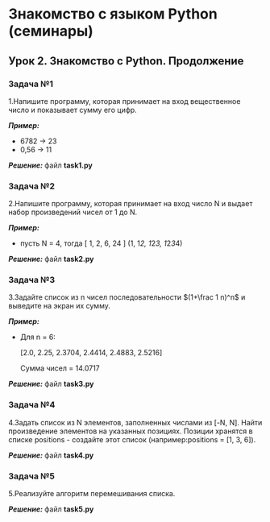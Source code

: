 # **Знакомство с языком Python (семинары)**
## **Урок 2. Знакомство с Python. Продолжение**
### **Задача №1**
1.Напишите программу, которая принимает на вход вещественное число и показывает сумму его цифр.

**_Пример:_**

- 6782 -> 23
- 0,56 -> 11

**_Решение:_** файл **task1.py**

### **Задача №2**
2.Напишите программу, которая принимает на вход число N и выдает набор произведений чисел от 1 до N.

**_Пример:_**

- пусть N = 4, тогда [ 1, 2, 6, 24 ] (1, 1*2, 1*2*3, 1*2*3*4)

**_Решение:_** файл **task2.py**

### **Задача №3**

3.Задайте список из n чисел последовательности $(1+\frac 1 n)^n$ и выведите на экран их сумму.


**_Пример:_**
- Для n = 6:

    [2.0, 2.25, 2.3704, 2.4414, 2.4883, 2.5216]

    Сумма чисел = 14.0717

**_Решение:_** файл **task3.py**

### **Задача №4**

4.Задать список из N элементов, заполненных числами из [-N, N]. Найти произведение элементов
на указанных позициях. Позиции хранятся в списке positions - создайте этот список (например:positions = [1, 3, 6]).

**_Решение:_** файл **task4.py**

### **Задача №5**

5.Реализуйте алгоритм перемешивания списка.

**_Решение:_** файл **task5.py**
